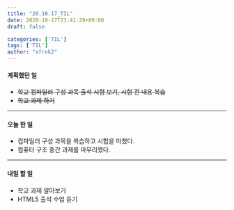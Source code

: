 ```yaml
---
title: "20.10.17_TIL"
date: 2020-10-17T23:41:29+09:00
draft: false

categories: ['TIL']
tags: ['TIL']
author: "xfrnk2"
---
```

#### 계획했던 일
+ ~~학교 컴파일러 구성 과목 출석 시험 보기, 시험 전 내용 복습~~
+ ~~학교 과제 하기~~
---
#### 오늘 한 일
+ 컴파일러 구성 과목을 복습하고 시험을 마쳤다.
+ 컴퓨터 구조 중간 과제를 마무리했다.
---   
#### 내일 할 일 
+ 학교 과제 알아보기
+ HTML5 출석 수업 듣기